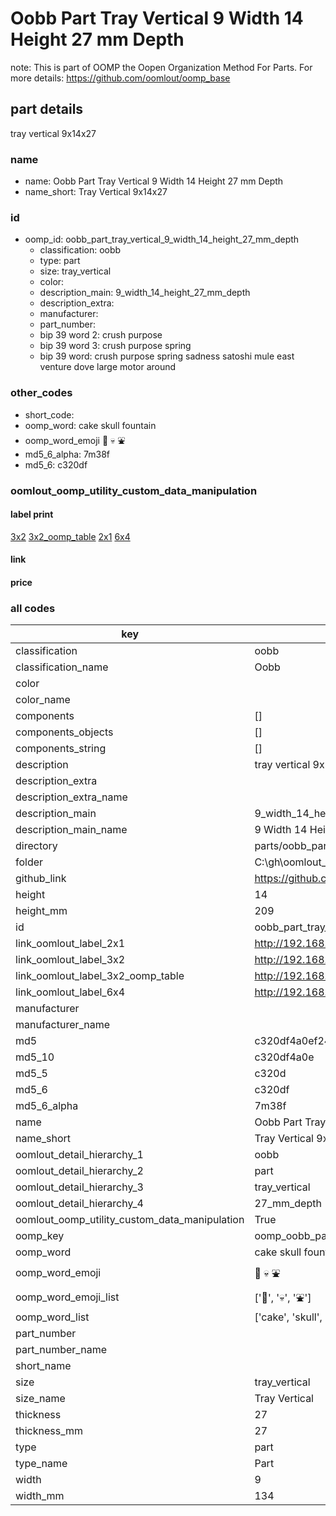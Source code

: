 # Oobb Part Tray Vertical 9 Width 14 Height 27 mm Depth  

note: This is part of OOMP the Oopen Organization Method For Parts. For more details: https://github.com/oomlout/oomp_base

##  part details
  



tray vertical 9x14x27



### name
* name: Oobb Part Tray Vertical 9 Width 14 Height 27 mm Depth
* name_short: Tray Vertical 9x14x27 
### id
* oomp_id: oobb_part_tray_vertical_9_width_14_height_27_mm_depth
  * classification: oobb
  * type: part
  * size: tray_vertical
  * color: 
  * description_main: 9_width_14_height_27_mm_depth
  * description_extra: 
  * manufacturer: 
  * part_number: 
  * bip 39 word 2: crush purpose
  * bip 39 word 3: crush purpose spring
  * bip 39 word: crush purpose spring sadness satoshi mule east venture dove large motor around

### other_codes
* short_code: 
* oomp_word: cake skull fountain
* oomp_word_emoji :cake: :skull: :fountain:
* md5_6_alpha: 7m38f
* md5_6: c320df






### oomlout_oomp_utility_custom_data_manipulation
#### label print
[3x2](http://192.168.1.245:1112/?label=oomp%207m38f)
[3x2_oomp_table](http://192.168.1.108:1112/?label=oomp%207m38f)
[2x1](http://192.168.1.242:1112/?label=oomp%207m38f)
[6x4](http://192.168.1.55:1112/?label=oomp%207m38f)    

#### link

                              

#### price







### all codes 
| key | value |  
| --- | --- |  
| classification | oobb |  
| classification_name | Oobb |  
| color |  |  
| color_name |  |  
| components | [] |  
| components_objects | [] |  
| components_string | [] |  
| description | tray vertical 9x14x27 |  
| description_extra |  |  
| description_extra_name |  |  
| description_main | 9_width_14_height_27_mm_depth |  
| description_main_name | 9 Width 14 Height 27 mm Depth |  
| directory | parts/oobb_part_tray_vertical_9_width_14_height_27_mm_depth |  
| folder | C:\gh\oomlout_oobb_version_4_generated_parts\parts\oobb_part_tray_vertical_9_width_14_height_27_mm_depth |  
| github_link | https://github.com/oomlout/oomlout_oomp_part_src/tree/main/parts/oobb_part_tray_vertical_9_width_14_height_27_mm_depth |  
| height | 14 |  
| height_mm | 209 |  
| id | oobb_part_tray_vertical_9_width_14_height_27_mm_depth |  
| link_oomlout_label_2x1 | http://192.168.1.242:1112/?label=oomp%207m38f |  
| link_oomlout_label_3x2 | http://192.168.1.245:1112/?label=oomp%207m38f |  
| link_oomlout_label_3x2_oomp_table | http://192.168.1.108:1112/?label=oomp%207m38f |  
| link_oomlout_label_6x4 | http://192.168.1.55:1112/?label=oomp%207m38f |  
| manufacturer |  |  
| manufacturer_name |  |  
| md5 | c320df4a0ef248b6455fbbdfa66b99a8 |  
| md5_10 | c320df4a0e |  
| md5_5 | c320d |  
| md5_6 | c320df |  
| md5_6_alpha | 7m38f |  
| name | Oobb Part Tray Vertical 9 Width 14 Height 27 mm Depth |  
| name_short | Tray Vertical 9x14x27  |  
| oomlout_detail_hierarchy_1 | oobb |  
| oomlout_detail_hierarchy_2 | part |  
| oomlout_detail_hierarchy_3 | tray_vertical |  
| oomlout_detail_hierarchy_4 | 27_mm_depth |  
| oomlout_oomp_utility_custom_data_manipulation | True |  
| oomp_key | oomp_oobb_part_tray_vertical_9_width_14_height_27_mm_depth |  
| oomp_word | cake skull fountain |  
| oomp_word_emoji | :cake: :skull: :fountain: |  
| oomp_word_emoji_list | [':cake:', ':skull:', ':fountain:'] |  
| oomp_word_list | ['cake', 'skull', 'fountain'] |  
| part_number |  |  
| part_number_name |  |  
| short_name |  |  
| size | tray_vertical |  
| size_name | Tray Vertical |  
| thickness | 27 |  
| thickness_mm | 27 |  
| type | part |  
| type_name | Part |  
| width | 9 |  
| width_mm | 134 |  
